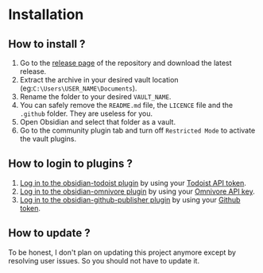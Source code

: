 # Installation

## How to install ?

1. Go to the [release page](https://github.com/mathisgauthey/obsidian-workflow-template/releases) of the repository and download the latest release.
2. Extract the archive in your desired vault location (eg:`C:\Users\USER_NAME\Documents`).
3. Rename the folder to your desired `VAULT_NAME`.
4. You can safely remove the `README.md` file, the `LICENCE` file and the `.github` folder. They are useless for you.
5. Open Obsidian and select that folder as a vault.
6. Go to the community plugin tab and turn off `Restricted Mode` to activate the vault plugins.

## How to login to plugins ?

1. [Log in to the obsidian-todoist plugin](https://github.com/jamiebrynes7/obsidian-todoist-plugin#usage) by using your [Todoist API token](https://app.todoist.com/app/settings/integrations/developer).
2. [Log in to the obsidian-omnivore plugin](https://github.com/omnivore-app/obsidian-omnivore#installation) by using your [Omnivore API key](https://omnivore.app/settings/api).
3. [Log in to the obsidian-github-publisher plugin](https://obsidian-publisher.netlify.app/plugin/settings/github/) by using your [Github token](https://github.com/settings/tokens/new?scopes=repo).

## How to update ?

To be honest, I don't plan on updating this project anymore except by resolving user issues. So you should not have to update it.
